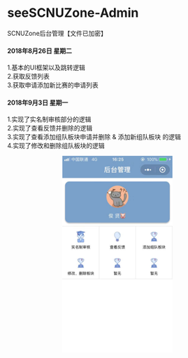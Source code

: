 # seeSCNUZone-Admin
SCNUZone后台管理【文件已加密】

#### 2018年8月26日 星期二

1.基本的UI框架以及跳转逻辑<br>
2.获取反馈列表<br>
3.获取申请添加新比赛的申请列表<br>

#### 2018年9月3日 星期一

1.实现了实名制审核部分的逻辑<br>
2.实现了查看反馈并删除的逻辑<br>
3.实现了查看添加组队板块申请并删除 & 添加新组队板块 的逻辑<br>
4.实现了修改和删除组队板块的逻辑<br>

<center>
 <img src="/images/index.jpg" margin=20% width=50% />
</center>
